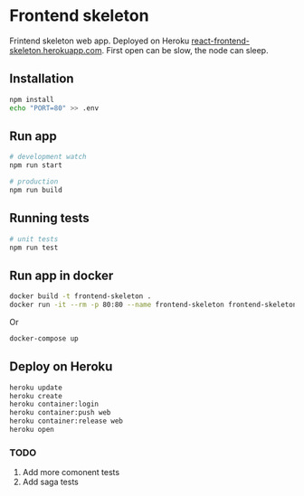 # Frontend skeleton

Frintend skeleton web app. Deployed on Heroku [react-frontend-skeleton.herokuapp.com](https://react-frontend-skeleton.herokuapp.com/). First open can be slow, the node can sleep.

## Installation

```bash
npm install
echo "PORT=80" >> .env
```

## Run app

```bash
# development watch
npm run start

# production
npm run build
```

## Running tests

```bash
# unit tests
npm run test
```

## Run app in docker

```sh
docker build -t frontend-skeleton .
docker run -it --rm -p 80:80 --name frontend-skeleton frontend-skeleton
```

Or

```sh
docker-compose up
```

## Deploy on Heroku

```sh
heroku update
heroku create
heroku container:login
heroku container:push web
heroku container:release web
heroku open
```

### TODO

1. Add more comonent tests
1. Add saga tests
